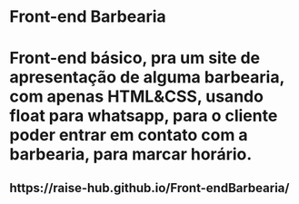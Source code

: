 # Front-end Barbearia
<h1> Front-end básico, pra um site de apresentação de alguma barbearia, com apenas HTML&CSS, usando float para whatsapp, para o cliente poder entrar em contato com a barbearia, para marcar horário.</h1>

<h2>https://raise-hub.github.io/Front-endBarbearia/</h2>
